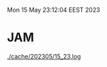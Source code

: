 Mon 15 May 23:12:04 EEST 2023
# JAM
<a href='./cache/202305/15_23.log'>./cache/202305/15_23.log</a>
